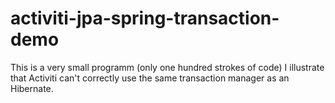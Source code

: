 activiti-jpa-spring-transaction-demo
====================================

This is a very small programm (only one hundred strokes of code) I illustrate that Activiti can't correctly use the same transaction manager as an Hibernate. 
